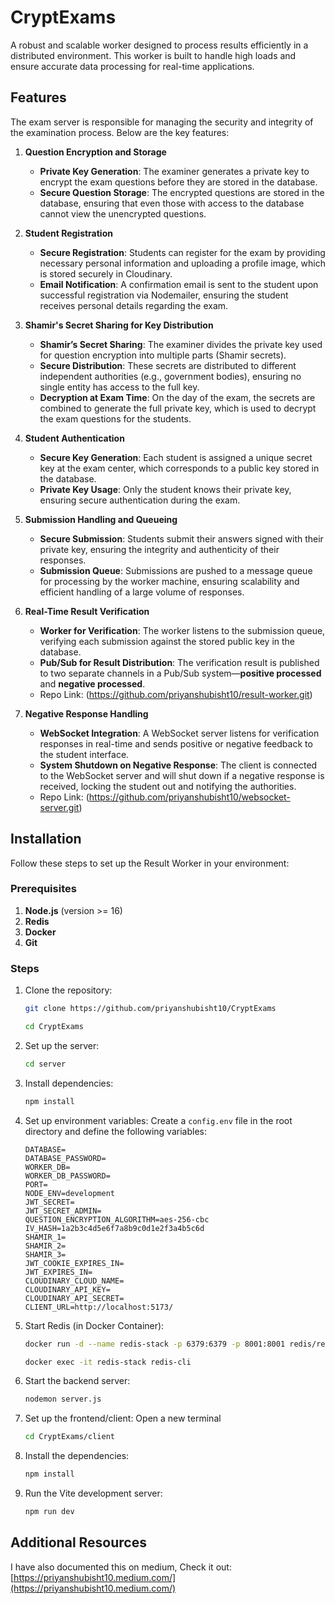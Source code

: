 # CryptExams

A robust and scalable worker designed to process results efficiently in a distributed environment. This worker is built to handle high loads and ensure accurate data processing for real-time applications.

## Features

The exam server is responsible for managing the security and integrity of the examination process. Below are the key features:

1. **Question Encryption and Storage**
    - **Private Key Generation**: The examiner generates a private key to encrypt the exam questions before they are stored in the database.
    - **Secure Question Storage**: The encrypted questions are stored in the database, ensuring that even those with access to the database cannot view the unencrypted questions.

2. **Student Registration**
    - **Secure Registration**: Students can register for the exam by providing necessary personal information and uploading a profile image, which is stored securely in Cloudinary.
    - **Email Notification**: A confirmation email is sent to the student upon successful registration via Nodemailer, ensuring the student receives personal details regarding the exam.

3. **Shamir's Secret Sharing for Key Distribution**
    - **Shamir’s Secret Sharing**: The examiner divides the private key used for question encryption into multiple parts (Shamir secrets).
    - **Secure Distribution**: These secrets are distributed to different independent authorities (e.g., government bodies), ensuring no single entity has access to the full key.
    - **Decryption at Exam Time**: On the day of the exam, the secrets are combined to generate the full private key, which is used to decrypt the exam questions for the students.

4. **Student Authentication**
    - **Secure Key Generation**: Each student is assigned a unique secret key at the exam center, which corresponds to a public key stored in the database.
    - **Private Key Usage**: Only the student knows their private key, ensuring secure authentication during the exam.

5. **Submission Handling and Queueing**
    - **Secure Submission**: Students submit their answers signed with their private key, ensuring the integrity and authenticity of their responses.
    - **Submission Queue**: Submissions are pushed to a message queue for processing by the worker machine, ensuring scalability and efficient handling of a large volume of responses.

6. **Real-Time Result Verification** 
    - **Worker for Verification**: The worker listens to the submission queue, verifying each submission against the stored public key in the database.
    - **Pub/Sub for Result Distribution**: The verification result is published to two separate channels in a Pub/Sub system—**positive processed** and **negative processed**.
    - Repo Link: (https://github.com/priyanshubisht10/result-worker.git)

7. **Negative Response Handling**
    - **WebSocket Integration**: A WebSocket server listens for verification responses in real-time and sends positive or negative feedback to the student interface.
    - **System Shutdown on Negative Response**: The client is connected to the WebSocket server and will shut down if a negative response is received, locking the student out and notifying the authorities.
    - Repo Link: (https://github.com/priyanshubisht10/websocket-server.git)

## Installation

Follow these steps to set up the Result Worker in your environment:

### Prerequisites

1. **Node.js** (version >= 16)
2. **Redis**
3. **Docker**
4. **Git**

### Steps

1. Clone the repository:
    ```bash
    git clone https://github.com/priyanshubisht10/CryptExams
    ```
    ```bash
    cd CryptExams
    ```
2. Set up the server:
    ```bash
    cd server
    ```
3. Install dependencies:
    ```bash
   npm install
    ```
4. Set up environment variables:
Create a `config.env` file in the root directory and define the following variables:
    ```env
    DATABASE=
    DATABASE_PASSWORD=
    WORKER_DB=
    WORKER_DB_PASSWORD=
    PORT=
    NODE_ENV=development
    JWT_SECRET=
    JWT_SECRET_ADMIN=
    QUESTION_ENCRYPTION_ALGORITHM=aes-256-cbc
    IV_HASH=1a2b3c4d5e6f7a8b9c0d1e2f3a4b5c6d
    SHAMIR_1=
    SHAMIR_2=
    SHAMIR_3=
    JWT_COOKIE_EXPIRES_IN=
    JWT_EXPIRES_IN=
    CLOUDINARY_CLOUD_NAME=
    CLOUDINARY_API_KEY=
    CLOUDINARY_API_SECRET=
    CLIENT_URL=http://localhost:5173/
    ```
5. Start Redis (in Docker Container): 
    ```bash
    docker run -d --name redis-stack -p 6379:6379 -p 8001:8001 redis/redis-stack:latest
    ```
    ```bash
    docker exec -it redis-stack redis-cli
    ```
6. Start the backend server:
    ```bash
    nodemon server.js
    ```
7. Set up the frontend/client: Open a new terminal
    ```bash
    cd CryptExams/client
    ```
8. Install the dependencies:
    ```bash
    npm install
    ```
9. Run the Vite development server:
    ```bash
    npm run dev
    ```

## Additional Resources

I have also documented this on medium, Check it out:  
[https://priyanshubisht10.medium.com/](https://priyanshubisht10.medium.com/)  
